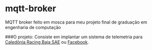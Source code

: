 # mqtt-broker
MQTT broker feito em mosca para meu projeto final de graduação em engenharia de computação

###O projeto:
Consiste em implantar um sistema de telemetria para [Caledônia Racing Baja SAE](http://www.caledoniaracing.com.br/) ou [Facebook](https://www.facebook.com/equipemotorserra/?fref=ts).
